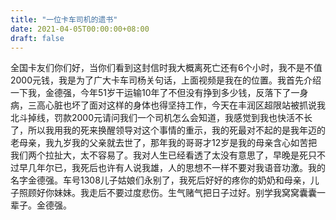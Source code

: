 ```yaml
---
title: "一位卡车司机的遗书"
date: 2021-04-05T00:00:00+08:00
draft: false
---
```


全国卡友们你们好，当你们看到这封信时我大概离死亡还有6个小时，我不是不值2000元钱，我是为了广大卡车司杨关句话，上面视频是我在的位置。我首先介绍一下我，金德强，今年51岁干运输10年了不但没有挣到多少钱，反落下了一身病，三高心脏也坏了面对这样的身体也得坚持工作，今天在丰润区超限站被抓说我北斗掉线，罚款2000元请问我们一个司机怎么会知道，我感觉到我也快活不长了，所以我用我的死来换醒领导对这个事情的重示，我的死最对不起的是我年迈的老母亲，我九岁我的父亲就去世了，那年我的哥哥才12岁是我的母亲含心如苦把我们两个拉扯大，太不容易了。我对人生已经看透了太没有意思了，早晚是死只不过早几年尔已，我死后也许有人说我雄，人的思想不一样不要对我语音功激。我的名字金德强。车号1308儿子姑娘们永别了，我死后好好的疼你的奶奶和母亲，儿子照顾好你妹妹。我走后不要过度悲伤。生气赌气把日子过好。别学我窝窝囊囊一辈子。金德强。
